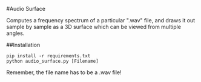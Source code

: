 #Audio Surface

Computes a frequency spectrum of a particular ".wav" file, and draws it out sample by sample as a 3D surface which can be viewed from multiple angles.

##Installation
```
pip install -r requirements.txt
python audio_surface.py [Filename]
```

Remember, the file name has to be a .wav file!
